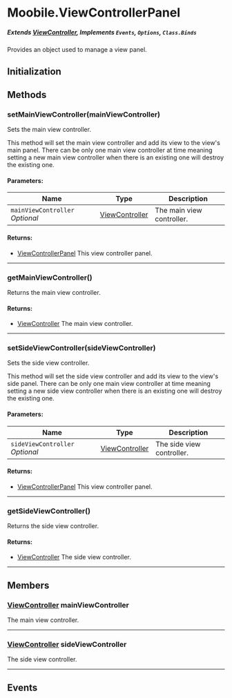 Moobile.ViewControllerPanel
================================================================================
##### Extends [ViewController](Docs/ViewController/ViewController.md), Implements `Events`, `Options`, `Class.Binds`

Provides an object used to manage a view panel.

Initialization
--------------------------------------------------------------------------------

Methods
--------------------------------------------------------------------------------

### setMainViewController(mainViewController)

Sets the main view controller.

This method will set the main view controller and add its view to the
view's main panel. There can be only one main view controller at time
meaning setting a new main view controller when there is an existing one
will destroy the existing one.

#### Parameters:

Name  | Type | Description
----- | ---- | -----------
`mainViewController` *Optional* | [ViewController](Docs/ViewController/ViewController.md) | The main view controller.

#### Returns:

- [ViewControllerPanel](Docs/ViewController/ViewControllerPanel.md) This view controller panel.


-----

### getMainViewController()

Returns the main view controller.


#### Returns:

- [ViewController](Docs/ViewController/ViewController.md) The main view controller.


-----

### setSideViewController(sideViewController)

Sets the side view controller.

This method will set the side view controller and add its view to the
view's side panel. There can be only one main view controller at time
meaning setting a new side view controller when there is an existing one
will destroy the existing one.

#### Parameters:

Name  | Type | Description
----- | ---- | -----------
`sideViewController` *Optional* | [ViewController](Docs/ViewController/ViewController.md) | The side view controller.

#### Returns:

- [ViewControllerPanel](Docs/ViewController/ViewControllerPanel.md) This view controller panel.


-----

### getSideViewController()

Returns the side view controller.


#### Returns:

- [ViewController](Docs/ViewController/ViewController.md) The side view controller.


-----


Members
--------------------------------------------------------------------------------

### [ViewController](Docs/ViewController/ViewController.md) mainViewController

The main view controller.

-----

### [ViewController](Docs/ViewController/ViewController.md) sideViewController

The side view controller.

-----


Events
--------------------------------------------------------------------------------
